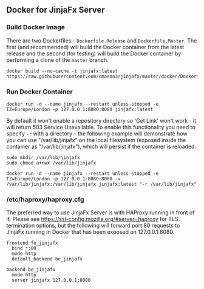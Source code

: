 ## Docker for JinjaFx Server

### Build Docker Image

There are two Dockerfiles - `Dockerfile.Release` and `Dockerfile.Master`. The first (and recommended) will build the Docker container from the latest release and the second (for testing) will build the Docker container by performing a clone of the `master` branch.

```
docker build --no-cache -t jinjafx:latest https://raw.githubusercontent.com/cmason3/jinjafx/master/docker/Dockerfile.Release
```

### Run Docker Container
```
docker run -d --name jinjafx --restart unless-stopped -e TZ=Europe/London -p 127.0.0.1:8080:8080 jinjafx:latest
```

By default it won't enable a repository directory so 'Get Link' won't work - it will return 503 Service Unavailable. To enable this functionality you need to specify `-r` with a directory - the following example will demonstrate how you can use "/var/lib/jinjafx" on the local filesystem (exposed inside the container as "/var/lib/jinjafx"), which will persist if the container is reloaded:

```
sudo mkdir /var/lib/jinjafx
sudo chmod a+rwx /var/lib/jinjafx

docker run -d --name jinjafx --restart unless-stopped -e TZ=Europe/London -p 127.0.0.1:8080:8080 -v /var/lib/jinjafx:/var/lib/jinjafx jinjafx:latest "-r /var/lib/jinjafx"
```

### /etc/haproxy/haproxy.cfg

The preferred way to use JinjaFx Server is with HAProxy running in front of it. Please see https://ssl-config.mozilla.org/#server=haproxy for TLS termination options, but the following will forward port 80 requests to JinjaFx running in Docker that has been exposed on 127.0.0.1:8080.

```
frontend fe_jinjafx
  bind *:80
  mode http
  default_backend be_jinjafx

backend be_jinjafx
  mode http
  server jinjafx 127.0.0.1:8080
```
